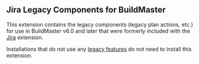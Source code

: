 ## Jira Legacy Components for BuildMaster

This extension contains the legacy components (legacy plan actions, etc.) for use in BuildMaster v6.0 and later that were formerly included with the [Jira](https://github.com/inedo/inedox-jira) extension. 

Installations that do not use any [legacy features](https://inedo.com/support/kb/1144/buildmaster-legacy-features) do not need to install this extension.